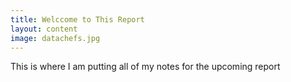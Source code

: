 ```yaml
---
title: Welccome to This Report
layout: content
image: datachefs.jpg
---
```


 This is where I am putting all of my notes for the upcoming report